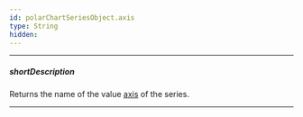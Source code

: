 ```yaml
---
id: polarChartSeriesObject.axis
type: String
hidden: 
---
```

---
##### shortDescription
Returns the name of the value [axis](/Documentation/ApiReference/UI_Components/dxPolarChart/Configuration/commonSeriesSettings/#axis) of the series.

---
